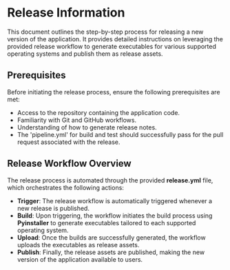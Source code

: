 # Release Information

This document outlines the step-by-step process for releasing a new version of the application.
It provides detailed instructions on leveraging the provided release workflow to generate executables for various supported operating systems and publish them as release assets.

## Prerequisites
Before initiating the release process, ensure the following prerequisites are met:
- Access to the repository containing the application code.
- Familiarity with Git and GitHub workflows.
- Understanding of how to generate release notes.
- The 'pipeline.yml' for build and test should successfully pass for the pull request associated with the release.

## Release Workflow Overview
The release process is automated through the provided **release.yml** file, which orchestrates the following actions:
- **Trigger**: The release workflow is automatically triggered whenever a new release is published.
- **Build**: Upon triggering, the workflow initiates the build process using **Pyinstaller** to generate executables tailored to each supported operating system.
- **Upload**: Once the builds are successfully generated, the workflow uploads the executables as release assets.
- **Publish**: Finally, the release assets are published, making the new version of the application available to users.